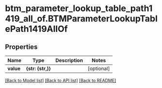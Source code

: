 # btm_parameter_lookup_table_path1419_all_of.BTMParameterLookupTablePath1419AllOf

## Properties
Name | Type | Description | Notes
------------ | ------------- | ------------- | -------------
**value** | **{str: (str,)}** |  | [optional] 

[[Back to Model list]](../README.md#documentation-for-models) [[Back to API list]](../README.md#documentation-for-api-endpoints) [[Back to README]](../README.md)


